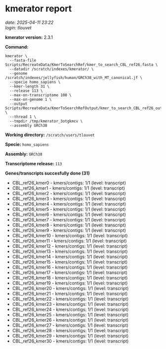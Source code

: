 # kmerator report
*date: 2025-04-11 23:22*  
*login: tlouvet*

**kmerator version:** 2.3.1

**Command:**

```
kmerator \
  --fasta-file Scripts/RecreateData/KmerToSearchRef/kmer_to_search_CBL_ref26.fasta \
  --datadir /scratch/indexes/kmerator/ \
  --genome /scratch/indexes/jellyfish/human/GRCh38_with_MT_canonical.jf \
  --specie homo_sapiens \
  --kmer-length 31 \
  --release 113 \
  --max-on-transcriptome 100 \
  --max-on-genome 1 \
  --output Scripts/RecreateData/KmerToSearchRefOutput/kmer_to_search_CBL_ref26_output \
  --thread 1 \
  --tmpdir /tmp/kmerator_3otgkmcv \
  --assembly GRCh38
```

**Working directory:** `/scratch/users/tlouvet`

**Specie:** `homo_sapiens`

**Assembly:** `GRCh38`

**Transcriptome release:** `113`

**Genes/transcripts succesfully done (31)**

- CBL_ref26_kmer0 - kmers/contigs: 1/1 (level: transcript)
- CBL_ref26_kmer1 - kmers/contigs: 1/1 (level: transcript)
- CBL_ref26_kmer2 - kmers/contigs: 1/1 (level: transcript)
- CBL_ref26_kmer3 - kmers/contigs: 1/1 (level: transcript)
- CBL_ref26_kmer4 - kmers/contigs: 1/1 (level: transcript)
- CBL_ref26_kmer5 - kmers/contigs: 1/1 (level: transcript)
- CBL_ref26_kmer6 - kmers/contigs: 1/1 (level: transcript)
- CBL_ref26_kmer7 - kmers/contigs: 1/1 (level: transcript)
- CBL_ref26_kmer8 - kmers/contigs: 1/1 (level: transcript)
- CBL_ref26_kmer9 - kmers/contigs: 1/1 (level: transcript)
- CBL_ref26_kmer10 - kmers/contigs: 1/1 (level: transcript)
- CBL_ref26_kmer11 - kmers/contigs: 1/1 (level: transcript)
- CBL_ref26_kmer12 - kmers/contigs: 1/1 (level: transcript)
- CBL_ref26_kmer13 - kmers/contigs: 1/1 (level: transcript)
- CBL_ref26_kmer14 - kmers/contigs: 1/1 (level: transcript)
- CBL_ref26_kmer15 - kmers/contigs: 1/1 (level: transcript)
- CBL_ref26_kmer16 - kmers/contigs: 1/1 (level: transcript)
- CBL_ref26_kmer17 - kmers/contigs: 1/1 (level: transcript)
- CBL_ref26_kmer18 - kmers/contigs: 1/1 (level: transcript)
- CBL_ref26_kmer19 - kmers/contigs: 1/1 (level: transcript)
- CBL_ref26_kmer20 - kmers/contigs: 1/1 (level: transcript)
- CBL_ref26_kmer21 - kmers/contigs: 1/1 (level: transcript)
- CBL_ref26_kmer22 - kmers/contigs: 1/1 (level: transcript)
- CBL_ref26_kmer23 - kmers/contigs: 1/1 (level: transcript)
- CBL_ref26_kmer24 - kmers/contigs: 1/1 (level: transcript)
- CBL_ref26_kmer25 - kmers/contigs: 1/1 (level: transcript)
- CBL_ref26_kmer26 - kmers/contigs: 1/1 (level: transcript)
- CBL_ref26_kmer27 - kmers/contigs: 1/1 (level: transcript)
- CBL_ref26_kmer28 - kmers/contigs: 1/1 (level: transcript)
- CBL_ref26_kmer29 - kmers/contigs: 1/1 (level: transcript)
- CBL_ref26_kmer30 - kmers/contigs: 1/1 (level: transcript)
